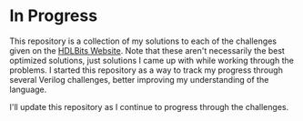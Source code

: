 # In Progress

This repository is a collection of my solutions to each of the challenges given on the [HDLBits Website](https://hdlbits.01xz.net/wiki/Main_Page). Note that these aren't necessarily the best optimized solutions, just solutions I came up with while working through the problems. I started this repository as a way to track my progress through several Verilog challenges, better improving my understanding of the language.

I'll update this repository as I continue to progress through the challenges.
